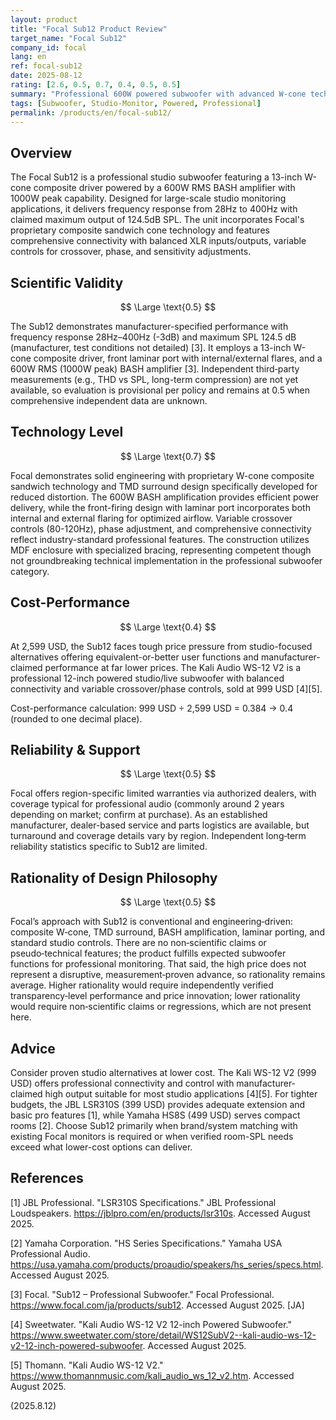 ```yaml
---
layout: product
title: "Focal Sub12 Product Review"
target_name: "Focal Sub12"
company_id: focal
lang: en
ref: focal-sub12
date: 2025-08-12
rating: [2.6, 0.5, 0.7, 0.4, 0.5, 0.5]
summary: "Professional 600W powered subwoofer with advanced W-cone technology; strong engineering but uncompetitive price-to-performance versus proven studio alternatives"
tags: [Subwoofer, Studio-Monitor, Powered, Professional]
permalink: /products/en/focal-sub12/
---
```


## Overview

The Focal Sub12 is a professional studio subwoofer featuring a 13-inch W-cone composite driver powered by a 600W RMS BASH amplifier with 1000W peak capability. Designed for large-scale studio monitoring applications, it delivers frequency response from 28Hz to 400Hz with claimed maximum output of 124.5dB SPL. The unit incorporates Focal's proprietary composite sandwich cone technology and features comprehensive connectivity with balanced XLR inputs/outputs, variable controls for crossover, phase, and sensitivity adjustments.

## Scientific Validity

$$ \Large \text{0.5} $$

The Sub12 demonstrates manufacturer-specified performance with frequency response 28Hz–400Hz (-3dB) and maximum SPL 124.5 dB (manufacturer, test conditions not detailed) [3]. It employs a 13-inch W-cone composite driver, front laminar port with internal/external flares, and a 600W RMS (1000W peak) BASH amplifier [3]. Independent third‑party measurements (e.g., THD vs SPL, long-term compression) are not yet available, so evaluation is provisional per policy and remains at 0.5 when comprehensive independent data are unknown.

## Technology Level

$$ \Large \text{0.7} $$

Focal demonstrates solid engineering with proprietary W-cone composite sandwich technology and TMD surround design specifically developed for reduced distortion. The 600W BASH amplification provides efficient power delivery, while the front-firing design with laminar port incorporates both internal and external flaring for optimized airflow. Variable crossover controls (80-120Hz), phase adjustment, and comprehensive connectivity reflect industry-standard professional features. The construction utilizes MDF enclosure with specialized bracing, representing competent though not groundbreaking technical implementation in the professional subwoofer category.

## Cost-Performance

$$ \Large \text{0.4} $$

At 2,599 USD, the Sub12 faces tough price pressure from studio-focused alternatives offering equivalent-or-better user functions and manufacturer-claimed performance at far lower prices. The Kali Audio WS-12 V2 is a professional 12-inch powered studio/live subwoofer with balanced connectivity and variable crossover/phase controls, sold at 999 USD [4][5].

Cost-performance calculation: 999 USD ÷ 2,599 USD = 0.384 → 0.4 (rounded to one decimal place).

## Reliability & Support

$$ \Large \text{0.5} $$

Focal offers region-specific limited warranties via authorized dealers, with coverage typical for professional audio (commonly around 2 years depending on market; confirm at purchase). As an established manufacturer, dealer-based service and parts logistics are available, but turnaround and coverage details vary by region. Independent long‑term reliability statistics specific to Sub12 are limited.

## Rationality of Design Philosophy

$$ \Large \text{0.5} $$

Focal’s approach with Sub12 is conventional and engineering‑driven: composite W‑cone, TMD surround, BASH amplification, laminar porting, and standard studio controls. There are no non‑scientific claims or pseudo‑technical features; the product fulfills expected subwoofer functions for professional monitoring. That said, the high price does not represent a disruptive, measurement‑proven advance, so rationality remains average. Higher rationality would require independently verified transparency‑level performance and price innovation; lower rationality would require non‑scientific claims or regressions, which are not present here.

## Advice

Consider proven studio alternatives at lower cost. The Kali WS-12 V2 (999 USD) offers professional connectivity and control with manufacturer-claimed high output suitable for most studio applications [4][5]. For tighter budgets, the JBL LSR310S (399 USD) provides adequate extension and basic pro features [1], while Yamaha HS8S (499 USD) serves compact rooms [2]. Choose Sub12 primarily when brand/system matching with existing Focal monitors is required or when verified room-SPL needs exceed what lower-cost options can deliver.

## References

[1] JBL Professional. "LSR310S Specifications." JBL Professional Loudspeakers. https://jblpro.com/en/products/lsr310s. Accessed August 2025.

[2] Yamaha Corporation. "HS Series Specifications." Yamaha USA Professional Audio. https://usa.yamaha.com/products/proaudio/speakers/hs_series/specs.html. Accessed August 2025.

[3] Focal. "Sub12 – Professional Subwoofer." Focal Professional. https://www.focal.com/ja/products/sub12. Accessed August 2025. [JA]

[4] Sweetwater. "Kali Audio WS-12 V2 12-inch Powered Subwoofer." https://www.sweetwater.com/store/detail/WS12SubV2--kali-audio-ws-12-v2-12-inch-powered-subwoofer. Accessed August 2025.

[5] Thomann. "Kali Audio WS-12 V2." https://www.thomannmusic.com/kali_audio_ws_12_v2.htm. Accessed August 2025.

(2025.8.12)